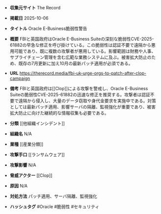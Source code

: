 - **収集元サイト**
The Record

- **掲載日**
2025-10-06

- **タイトル**
Oracle E-Business脆弱性警告

- **概要**
FBIと英国政府はOracle E-Business Suiteの深刻な脆弱性CVE-2025-61882の早急な修正を呼び掛けている。この脆弱性は認証不要で遠隔から悪用可能であり、既に複数の攻撃者が悪用している。影響範囲は財務や人事、サプライチェーン管理を含む広範な業務システムに及ぶ。被害拡大防止のため、既存の7月更新に加え10月の最新パッチ適用が必須である。

- **URL**
https://therecord.media/fbi-uk-urge-orgs-to-patch-after-clop-campaign

- **備考**
FBIと英国政府は[[Clop]]による攻撃を警戒し、Oracle E-Business Suiteの脆弱性CVE-2025-61882の迅速な修正を推奨する。攻撃者は認証不要で遠隔から侵入し、大量のデータ窃取や身代金要求を実施中である。対策としては最新パッチ適用、影響サーバの隔離、監視強化が重要であり、被害拡大防止に向けた継続的な情報収集も必要である。

- **分類**
[[他組織インシデント]]

- **組織名**
N/A

- **業種**
[[産業分類]]

- **攻撃手口**
[[ランサムウェア]]

- **攻撃影響**
N/A

- **脅威アクター**
[[Clop]]

- **原因**
N/A

- **対処方法**
パッチ適用、サーバ隔離、監視強化

- **ハッシュタグ**
#Oracle #脆弱性 #セキュリティ
